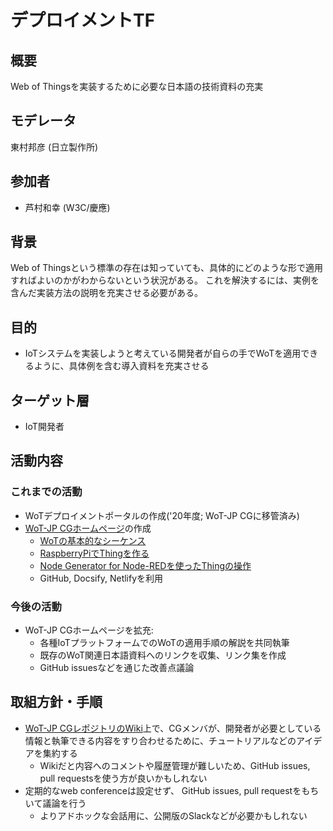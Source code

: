 
# デプロイメントTF

## 概要
Web of Thingsを実装するために必要な日本語の技術資料の充実

## モデレータ
東村邦彦 (日立製作所)

## 参加者
* 芦村和幸 (W3C/慶應)

## 背景
Web of Thingsという標準の存在は知っていても、具体的にどのような形で適用すればよいのかがわからないという状況がある。
これを解決するには、実例を含んだ実装方法の説明を充実させる必要がある。

## 目的
- IoTシステムを実装しようと考えている開発者が自らの手でWoTを適用できるように、具体例を含む導入資料を充実させる

## ターゲット層
- IoT開発者

## 活動内容
### これまでの活動
- WoTデプロイメントポータルの作成('20年度; WoT-JP CGに移管済み)
- [WoT-JP CGホームページ](https://wot-jp-cg.netlify.app/)の作成
  - [WoTの基本的なシーケンス](https://wot-jp-cg.netlify.app/#/basicsequence)
  - [RaspberryPiでThingを作る](https://wot-jp-cg.netlify.app/#/raspithing)
  - [Node Generator for Node-REDを使ったThingの操作](https://wot-jp-cg.netlify.app/#/nodegen-tutorial)
  - GitHub, Docsify, Netlifyを利用

### 今後の活動
- WoT-JP CGホームページを拡充:
  - 各種IoTプラットフォームでのWoTの適用手順の解説を共同執筆
  - 既存のWoT関連日本語資料へのリンクを収集、リンク集を作成
  - GitHub issuesなどを通じた改善点議論

## 取組方針・手順
- [WoT-JP CGレポジトリのWiki](https://github.com/w3c/wot-jp-cg/wiki)上で、CGメンバが、開発者が必要としている情報と執筆できる内容をすり合わせるために、チュートリアルなどのアイデアを集約する
  - Wikiだと内容へのコメントや履歴管理が難しいため、GitHub issues, pull requestsを使う方が良いかもしれない
- 定期的なweb conferenceは設定せず、 GitHub issues, pull requestをもちいて議論を行う
  - よりアドホックな会話用に、公開版のSlackなどが必要かもしれない
